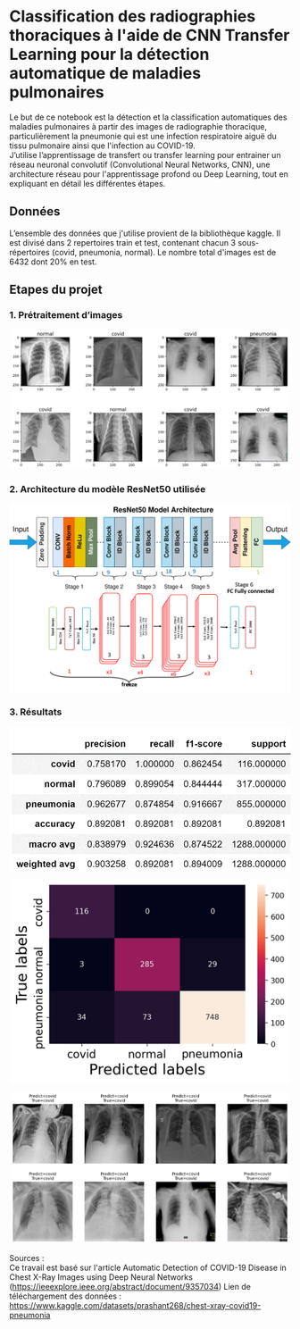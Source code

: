 # Classification des radiographies thoraciques à l'aide de CNN Transfer Learning pour la détection automatique de maladies pulmonaires

Le but de ce notebook est la détection et la classification automatiques des maladies pulmonaires à partir des images de radiographie thoracique, particulièrement la pneumonie qui est une infection respiratoire aiguë du tissu pulmonaire ainsi que l'infection au COVID-19.    
J’utilise l’apprentissage de transfert ou transfer learning pour entrainer un réseau neuronal convolutif (Convolutional Neural Networks, CNN), une architecture réseau pour l'apprentissage profond ou Deep Learning, tout en expliquant en détail les différentes étapes.

## Données

L’ensemble des données que j'utilise provient de la bibliothèque kaggle. Il est divisé dans 2 repertoires train et test, contenant chacun 3 sous-répertoires (covid, pneumonia, normal). Le nombre total d'images est de 6432 dont 20% en test. 

## Etapes du projet 
### 1. Prétraitement d’images
<p align="center"><img src="images/Images pretraitees.png" style="width: 500px"/></p>

### 2. Architecture du modèle ResNet50 utilisée 
<p align="center"><img src="images/architecture-resnet50.png" style="width: 700px"/></p>

### 3. Résultats 
<p align="center"><img src="images/report-classification.png" style="width: 700px"/></p>
<p align="center"><img src="images/conf matrix tot.png" style="width: 500px"/></p>
<p align="center"><img src="images/images predicted.png" style="width: 500px"/></p>    
     
Sources :           
Ce travail est basé sur l'article Automatic Detection of COVID-19 Disease in Chest X-Ray Images using Deep Neural Networks (https://ieeexplore.ieee.org/abstract/document/9357034)
Lien de téléchargement des données : https://www.kaggle.com/datasets/prashant268/chest-xray-covid19-pneumonia  
